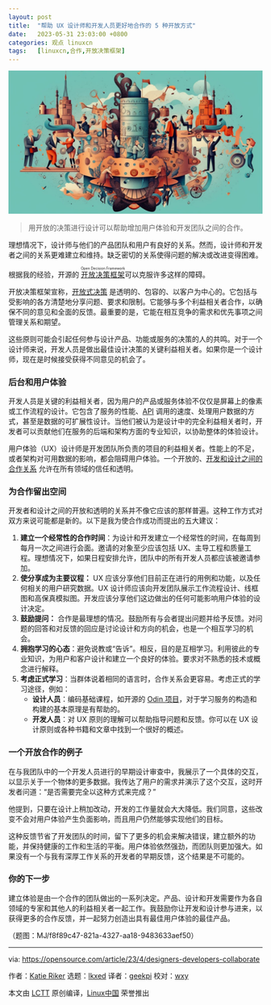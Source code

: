 ```yaml
---
layout: post
title:	"帮助 UX 设计师和开发人员更好地合作的 5 种开放方式"
date:	2023-05-31 23:03:00 +0800 
categories:	观点 linuxcn 
tags:	[linuxcn,合作,开放决策框架]
---
```



![](/Asserts/Images/album/202305/31/230228jqjc7ztewqcewddu.jpg)



> 
> 用开放的决策进行设计可以帮助增加用户体验和开发团队之间的合作。
> 
> 
> 


理想情况下，设计师与他们的产品团队和用户有良好的关系。然而，设计师和开发者之间的关系更难建立和维持。缺乏密切的关系使得问题的解决或改进变得困难。


根据我的经验，开源的 <ruby> <a href="https://opensource.com/open-organization/resources/open-decision-framework">  开放决策框架 </a> <rt>  Open Decision Framework </rt></ruby> 可以克服许多这样的障碍。


开放决策框架宣称，[开放式决策](https://opensource.com/open-organization/20/6/open-management-practices) 是透明的、包容的、以客户为中心的。它包括与受影响的各方清楚地分享问题、要求和限制。它能够与多个利益相关者合作，以确保不同的意见和全面的反馈。最重要的是，它能在相互竞争的需求和优先事项之间管理关系和期望。


这些原则可能会引起任何参与设计产品、功能或服务的决策的人的共鸣。对于一个设计师来说，开发人员是做出最佳设计决策的关键利益相关者。如果你是一个设计师，现在是时候接受获得不同意见的机会了。


### 后台和用户体验


开发人员是关键的利益相关者，因为用户的产品或服务体验不仅仅是屏幕上的像素或工作流程的设计。它包含了服务的性能、[API](https://www.redhat.com/en/topics/api/what-are-application-programming-interfaces?intcmp=7013a000002qLH8AAM) 调用的速度、处理用户数据的方式，甚至是数据的可扩展性设计。当他们被认为是设计中的完全利益相关者时，开发者可以贡献他们在服务的后端和架构方面的专业知识，以协助整体的体验设计。


用户体验（UX）设计师是开发团队所负责的项目的利益相关者。性能上的不足，或者架构对可用数据的影响，都会阻碍用户体验。一个开放的、[开发和设计之间的合作关系](https://www.redhat.com/architect/keycloak-ui-architecture?intcmp=7013a000002qLH8AAM) 允许在所有领域的信任和透明。


### 为合作留出空间


开发者和设计之间的开放和透明的关系并不像它应该的那样普遍。这种工作方式对双方来说可能都是新的。以下是我为使合作成功而提出的五大建议：


1. **建立一个经常性的合作时间**：为设计和开发建立一个经常性的时间，在每周到每月一次之间进行会面。邀请的对象至少应该包括 UX、主导工程和质量工程。理想情况下，如果日程安排允许，团队中的所有开发人员都应该被邀请参加。
2. **使分享成为主要议程：** UX 应该分享他们目前正在进行的用例和功能，以及任何相关的用户研究数据。UX 设计师应该向开发团队展示工作流程设计、线框图和高保真模拟图。开发应该分享他们这边做出的任何可能影响用户体验的设计决定。
3. **鼓励提问：** 合作是最理想的情况。鼓励所有与会者提出问题并给予反馈。对问题的回答和对反馈的回应是讨论设计和方向的机会，也是一个相互学习的机会。
4. **拥抱学习的心态**：避免说教或“告诉”。相反，目的是互相学习。利用彼此的专业知识，为用户和客户设计和建立一个良好的体验。要求对不熟悉的技术或概念进行解释。
5. **考虑正式学习**：当群体说着相同的语言时，合作关系会更容易。考虑正式的学习途径，例如：
	* **设计人员**：编码基础课程，如开源的 [Odin 项目](https://www.theodinproject.com/)，对于学习服务的构造和构建的基本原理是有帮助的。
	* **开发人员**：对 UX 原则的理解可以帮助指导问题和反馈。你可以在 UX 设计原则或各种书籍和文章中找到一个很好的概述。


### 一个开放合作的例子


在与我团队中的一个开发人员进行的早期设计审查中，我展示了一个具体的交互，以显示关于一个物体的更多数据。我传达了用户的需求并演示了这个交互，这时开发者问道：“是否需要完全以这种方式来完成？”


他提到，只要在设计上稍加改动，开发的工作量就会大大降低。我们同意，这些改变不会对用户体验产生负面影响，而且用户仍然能够实现他们的目标。


这种反馈节省了开发团队的时间，留下了更多的机会来解决错误，建立额外的功能，并保持健康的工作和生活的平衡。用户体验依然强劲，而团队则更加强大。如果没有一个与我有深厚工作关系的开发者的早期反馈，这个结果是不可能的。


### 你的下一步


建立体验是由一个合作的团队做出的一系列决定。产品、设计和开发需要作为各自领域的专家和其他人的利益相关者一起工作。我鼓励你让开发和设计参与进来，以获得更多的合作反馈，并一起努力创造出具有最佳用户体验的最佳产品。


（题图：MJ/f8f89c47-821a-4327-aa18-9483633aef50）




---


via: <https://opensource.com/article/23/4/designers-developers-collaborate>


作者：[Katie Riker](https://opensource.com/users/kriker) 选题：[lkxed](https://github.com/lkxed/) 译者：[geekpi](https://github.com/geekpi) 校对：[wxy](https://github.com/wxy)


本文由 [LCTT](https://github.com/LCTT/TranslateProject) 原创编译，[Linux中国](https://linux.cn/) 荣誉推出
